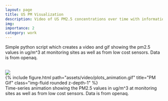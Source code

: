 ```yaml
---
layout: page
title: US PM Visualization
description: Video of US PM2.5 concentrations over time with information from OpenAQ
img:
importance: 2
category: work
---
```


Simple python script which creates a video and gif showing the pm2.5 values in ug/m^3 at monitoring sites as well as from low cost sensors. Data is from openaq.
<br><br>

<div class="row">
    <div class="col-sm mt-3 mt-md-0">
        <img src="assets/video/plots_animation.gif">
    </div>
    <div class="col-sm mt-3 mt-md-0">
        {% include figure.html path="assets/video/plots_animation.gif" title="PM Gif" class="img-fluid rounded z-depth-1" %}
    </div>
</div>
<div class="caption">
    Time-series animation showing the PM2.5 values in ug/m^3 at monitoring sites as well as from low cost sensors. Data is from openaq.
</div>
